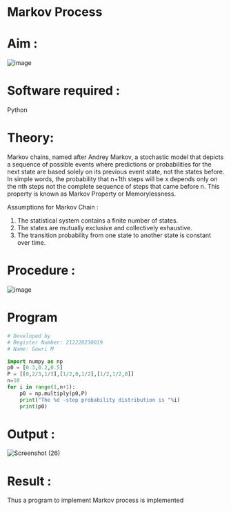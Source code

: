 # Markov Process


# Aim : 

![image](https://user-images.githubusercontent.com/104613195/170176804-7a25305b-c5e3-4b93-8201-8ebbe99765cc.png)

# Software required :  

Python

# Theory:

Markov chains, named after Andrey Markov, a stochastic model that depicts a sequence of possible events where predictions or probabilities for the next state are based solely on its previous event state, not the states before. In simple words, the probability that n+1th steps will be x depends only on the nth steps not the complete sequence of steps that came before n. This property is known as Markov Property or Memorylessness. 

Assumptions for Markov Chain :
1. The statistical system contains a finite number of states.
2. The states are mutually exclusive and collectively exhaustive.
3. The transition probability from one state to another state is constant over time.
# Procedure :

![image](https://user-images.githubusercontent.com/104613195/170175685-c6187523-f268-4a3b-b03d-8bbe62647a57.png)



# Program
```python
# Developed by
# Register Number: 212220230019
# Name: Gowri M

import numpy as np
p0 = [0.3,0.2,0.5]
P = [[0,2/3,1/3],[1/2,0,1/2],[1/2,1/2,0]]
n=10
for i in range(1,n+1):
    p0 = np.multiply(p0,P)
    print("The %d -step probability distribution is "%i)
    print(p0)

```
# Output : 

![Screenshot (26)](https://user-images.githubusercontent.com/75234946/170193313-51612b7c-e2fd-44b0-a237-f9ce93a611aa.png)


# Result :
Thus a program to implement Markov process is implemented

